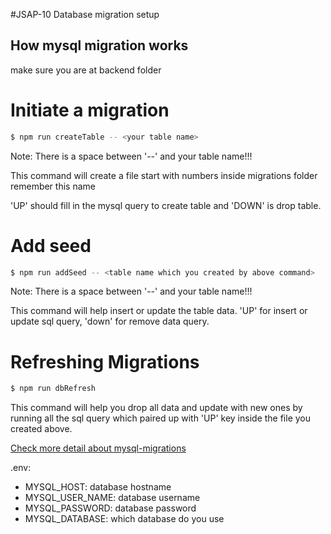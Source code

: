 #JSAP-10
Database migration setup

## How mysql migration works
make sure you are at backend folder

# Initiate a migration
```bash
$ npm run createTable -- <your table name>
```
Note: There is a space between '--' and your table name!!!

This command will create a file start with numbers inside migrations folder
remember this name

'UP' should fill in the mysql query to create table and 'DOWN' is drop table.

# Add seed
```bash
$ npm run addSeed -- <table name which you created by above command>
```
Note: There is a space between '--' and your table name!!!

This command will help insert or update the table data.
'UP' for insert or update sql query, 'down' for remove data query.

# Refreshing Migrations
```bash
$ npm run dbRefresh 
```
This command will help you drop all data and update with new ones by running all the sql query which paired up with 'UP' key inside the file you created above.

[Check more detail about mysql-migrations](https://www.npmjs.com/package/mysql-migrations)

.env:
- MYSQL_HOST: database hostname
- MYSQL_USER_NAME: database username
- MYSQL_PASSWORD: database password
- MYSQL_DATABASE: which database do you use